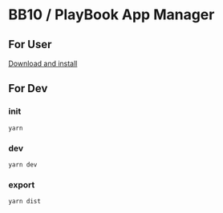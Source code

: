 # BB10 / PlayBook App Manager

## For User

[Download and install](https://github.com/zhetengbiji/bb10-app-manager/releases)

## For Dev

### init

```
yarn
```

### dev

```
yarn dev
```

### export

```
yarn dist
```
